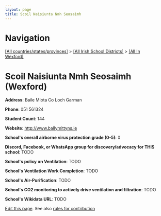```yaml
---
layout: page
title: Scoil Naisiunta Nmh Seosaimh
---
```

# Navigation

[[All countries/states/provinces]](../../..) > [[All Irish School Districts]](../..) > [[All In Wexford]](..)

# Scoil Naisiunta Nmh Seosaimh (Wexford)

**Address**: Baile Miota Co Loch Garman

**Phone**: 051 561324

**Student Count**: 144

**Website**: <http://www.ballymittyns.ie>

**School's overall airborne virus protection grade (0-5)**: 0

**Discord, Facebook, or WhatsApp group for discovery/advocacy for THIS school**: TODO

**School's policy on Ventilation**: TODO

**School's Ventilation Work Completion**: TODO

**School's Air-Purification**: TODO

**School's CO2 monitoring to actively drive ventilation and filtration**: TODO

**School's Wikidata URL**: TODO


[Edit this page](https://github.com/ventilate-schools/Ireland/edit/main/./Wexford/Scoil_Naisiunta_Nmh_Seosaimh.md). See also [rules for contribution](../../../contribution-rules/)